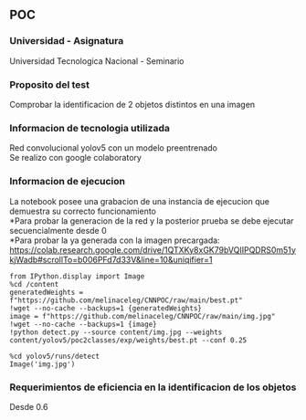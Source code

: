 ## POC 

### Universidad - Asignatura
Universidad Tecnologica Nacional - Seminario


### Proposito del test
Comprobar la identificacion de 2 objetos distintos en una imagen

### Informacion de tecnologia utilizada
Red convolucional yolov5 con un modelo preentrenado\
Se realizo con google colaboratory

### Informacion de ejecucion
La notebook posee una grabacion de una instancia de ejecucion que demuestra su correcto funcionamiento\
*Para probar la generacion de la red y la posterior prueba se debe ejecutar secuencialmente desde 0\
*Para probar la ya generada con la imagen precargada:\
https://colab.research.google.com/drive/1QTXKy8xGK79bVQIIPQDRS0m51ykjWadb#scrollTo=b006PFd7d33V&line=10&uniqifier=1
```
from IPython.display import Image
%cd /content
generatedWeights = f"https://github.com/melinaceleg/CNNPOC/raw/main/best.pt"
!wget --no-cache --backups=1 {generatedWeights}
image = f"https://github.com/melinaceleg/CNNPOC/raw/main/img.jpg"
!wget --no-cache --backups=1 {image}
!python detect.py --source content/img.jpg --weights content/yolov5/poc2classes/exp/weights/best.pt --conf 0.25

%cd yolov5/runs/detect
Image('img.jpg')
```

### Requerimientos de eficiencia en la identificacion de los objetos
Desde 0.6 











